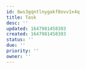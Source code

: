```yaml
---
id: 8ws3gqntlnygakf8ovv1x4q
title: Task
desc: ''
updated: 1647981458303
created: 1647981458303
status: ''
due: ''
priority: ''
owner: ''
---
```


